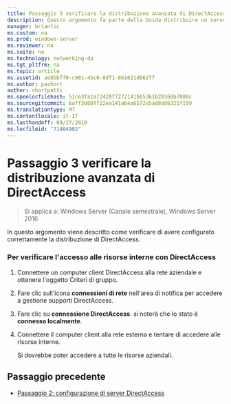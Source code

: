 ```yaml
---
title: Passaggio 3 verificare la distribuzione avanzata di DirectAccess
description: Questo argomento fa parte della Guida distribuire un server DirectAccess singolo con impostazioni avanzate per Windows Server 2016
manager: brianlic
ms.custom: na
ms.prod: windows-server
ms.reviewer: na
ms.suite: na
ms.technology: networking-da
ms.tgt_pltfrm: na
ms.topic: article
ms.assetid: ae8bbff0-c981-4bc6-8df1-861621d0627f
ms.author: pashort
author: shortpatti
ms.openlocfilehash: 51ce3fa1a72420f7272141bb5361b20360b7000c
ms.sourcegitcommit: 6aff3d88ff22ea141a6ea6572a5ad8dd6321f199
ms.translationtype: MT
ms.contentlocale: it-IT
ms.lasthandoff: 09/27/2019
ms.locfileid: "71404902"
---
```

# <a name="step-3-verify-the-advanced-directaccess-deployment"></a>Passaggio 3 verificare la distribuzione avanzata di DirectAccess

>Si applica a: Windows Server (Canale semestrale), Windows Server 2016

In questo argomento viene descritto come verificare di avere configurato correttamente la distribuzione di DirectAccess.  
  
### <a name="to-verify-access-to-internal-resources-through-directaccess"></a>Per verificare l'accesso alle risorse interne con DirectAccess  
  
1.  Connettere un computer client DirectAccess alla rete aziendale e ottenere l'oggetto Criteri di gruppo.  
  
2.  Fare clic sull'icona **connessioni di rete** nell'area di notifica per accedere a gestione supporti DirectAccess.  
  
3.  Fare clic su **connessione DirectAccess**. si noterà che lo stato è **connesso localmente**.  
  
4.  Connettere il computer client alla rete esterna e tentare di accedere alle risorse interne.  
  
    Si dovrebbe poter accedere a tutte le risorse aziendali.  
  
## <a name="BKMK_Links"></a>Passaggio precedente  
  
-   [Passaggio 2: configurazione di server DirectAccess](Step-2-Configuring-DirectAccess-Servers.md)  
  


